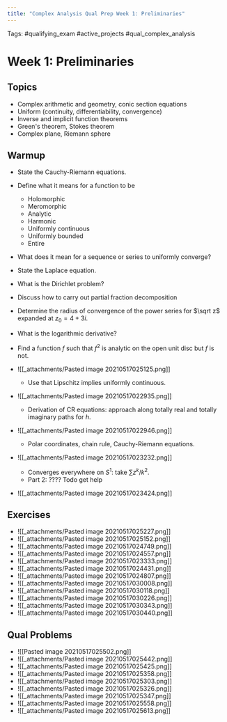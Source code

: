 ```yaml
---
title: "Complex Analysis Qual Prep Week 1: Preliminaries"
---
```


Tags: 
#qualifying_exam #active_projects #qual_complex_analysis

# Week 1: Preliminaries


## Topics

-   Complex arithmetic and geometry, conic section equations
-   Uniform (continuity, differentiability, convergence)
-   Inverse and implicit function theorems
-   Green's theorem, Stokes theorem
-   Complex plane, Riemann sphere

## Warmup

- State the Cauchy-Riemann equations.
- Define what it means for a function to be 
	- Holomorphic
	- Meromorphic
	- Analytic
	- Harmonic
	- Uniformly continuous
	- Uniformly bounded
	- Entire
- What does it mean for a sequence or series to uniformly converge?
- State the Laplace equation.
- What is the Dirichlet problem?
- Discuss how to carry out partial fraction decomposition
- Determine the radius of convergence of the power series for $\sqrt z$ expanded at $z_0= 4 + 3i$.
- What is the logarithmic derivative?
- Find a  function $f$ such that $f^2$ is analytic on the open unit disc but $f$ is not.

- ![[_attachments/Pasted image 20210517025125.png]]
	- Use that Lipschitz implies uniformly continuous.
- ![[_attachments/Pasted image 20210517022935.png]]
	- Derivation of CR equations: approach along totally real and totally imaginary paths for $h$.
- ![[_attachments/Pasted image 20210517022946.png]]
	- Polar coordinates, chain rule, Cauchy-Riemann equations.
- ![[_attachments/Pasted image 20210517023232.png]]
	- Converges everywhere on $S^1$: take $\sum z^k/k^2$.
	- Part 2: ???? Todo get help
- ![[_attachments/Pasted image 20210517023424.png]]

## Exercises

- ![[_attachments/Pasted image 20210517025227.png]]
- ![[_attachments/Pasted image 20210517025152.png]]
- ![[_attachments/Pasted image 20210517024749.png]]
- ![[_attachments/Pasted image 20210517024557.png]]
- ![[_attachments/Pasted image 20210517023333.png]]
- ![[_attachments/Pasted image 20210517024431.png]]
- ![[_attachments/Pasted image 20210517024807.png]]
- ![[_attachments/Pasted image 20210517030008.png]]
- ![[_attachments/Pasted image 20210517030118.png]]
- ![[_attachments/Pasted image 20210517030226.png]]
- ![[_attachments/Pasted image 20210517030343.png]]
- ![[_attachments/Pasted image 20210517030440.png]]

## Qual Problems

- ![[Pasted image 20210517025502.png]]
- ![[_attachments/Pasted image 20210517025442.png]]
- ![[_attachments/Pasted image 20210517025425.png]]
- ![[_attachments/Pasted image 20210517025358.png]]
- ![[_attachments/Pasted image 20210517025303.png]]
- ![[_attachments/Pasted image 20210517025326.png]]
- ![[_attachments/Pasted image 20210517025347.png]]
- ![[_attachments/Pasted image 20210517025558.png]]
- ![[_attachments/Pasted image 20210517025613.png]]